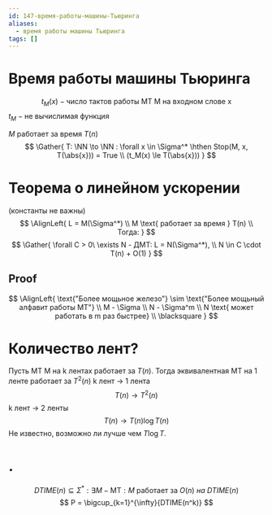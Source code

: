 ```yaml
---
id: 147-время-работы-машины-Тьюринга
aliases:
  - время работы машины Тьюринга
tags: []
---
```


# Время работы машины Тьюринга
$$
t_M(x) - \text{число тактов работы МТ M на входном слове x}
$$
$t_M - \text{не вычислимая функция}$

$M \text{ работает за время } T(n)$
$$
\Gather{
T: \NN \to \NN : \forall x \in \Sigma^* \hthen
Stop(M, x, T(\abs{x})) = True  \\
(t_M(x) \le T(\abs{x}))
}
$$
# Теорема о линейном ускорении
(константы не важны)
$$
\AlignLeft{
L = M(\Sigma^*) \\
M \text{ работает за время } T(n) \\
Тогда:
}
$$
$$
\Gather{
\forall C > 0\ \exists N - ДМТ: L = N(\Sigma^*), \\
N \in C \cdot T(n) + O(1)
}
$$
## Proof
$$
\AlignLeft{
\text{"Более мощьное железо"} \sim \text{"Более мощьный алфавит работы МТ"} \\
M - \Sigma \\
N - \Sigma^m \\
N \text{ может работать в m раз быстрее} \\
\blacksquare
}
$$
# Количество лент?
Пусть МТ M на k лентах работает за $T(n)$.
Тогда эквивалентная МТ на 1 ленте работает за $T^2(n)$
k лент $\to$ 1 лента
$$
T(n) \to T^2(n)
$$
k лент $\to$ 2 ленты
 $$
T(n) \to T(n) \log{T(n)}
$$
Не известно, возможно ли лучше чем $T \log T$.
# .
$$
DTIME(n) \subseteq \Sigma^* : \exists M - \text{MТ} : M\ \text{работает за}\ O(n)\ на\ DTIME(n)
$$
$$
P = \bigcup_{k=1}^{\infty}{DTIME(n^k)}
$$
